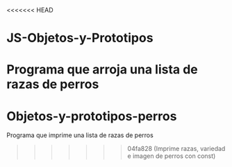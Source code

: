 <<<<<<< HEAD
# JS-Objetos-y-Prototipos
Programa que arroja una lista de razas de perros
=======
# Objetos-y-prototipos-perros
Programa que imprime una lista de razas de perros
>>>>>>> 04fa828 (Imprime razas, variedad e imagen de perros con const)
